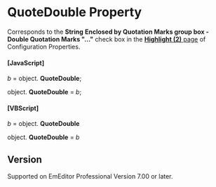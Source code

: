 # QuoteDouble Property

Corresponds to the **String**
**Enclosed by Quotation Marks group box - Double Quotation Marks "..."** check box in the [**Highlight (2)** page](../../dlg/properties/highlight2/index) of Configuration Properties.

#### \[JavaScript\]

_b_ =
object. **QuoteDouble**;

object. **QuoteDouble** = _b_;

#### \[VBScript\]

_b_ =
object. **QuoteDouble**

object. **QuoteDouble** = _b_

## Version

Supported on EmEditor Professional Version 7.00 or later.